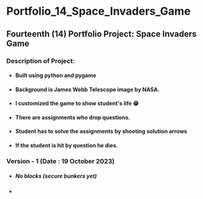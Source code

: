 # Portfolio_14_Space_Invaders_Game

## Fourteenth (14) Portfolio Project: Space Invaders Game

### Description of Project:
 - #### Built using python and pygame
 - #### Background is James Webb Telescope image by NASA.
 - #### I customized the game to show student's life 😁
 - #### There are assignments who drop questions.
 - #### Student has to solve the assignments by shooting solution arrows
 - #### If the student is hit by question he dies.

### Version - 1 (Date : 19 October 2023)
 - ##### No blocks (secure bunkers yet)
 - ##### 